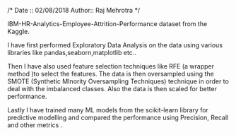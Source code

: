 /*
   Date :: 02/08/2018
   Author:: Raj Mehrotra
*/


IBM-HR-Analytics-Employee-Attrition-Performance dataset from the Kaggle. 

I have first performed Exploratory Data Analysis on the data using  various libraries like pandas,seaborn,matplotlib etc..

Then I have also used feature selection techniques like RFE (a wrapper method )to select the features.  The data is then oversampled using the SMOTE (Synthetic MInority Oversampling Techniques) technique in order to deal with the imbalanced classes. Also the data is then scaled for better performance. 

Lastly I have trained many ML models from the scikit-learn library for predictive modelling and compared the performance using Precision, Recall and other metrics .
